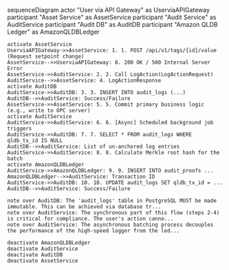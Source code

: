sequenceDiagram
    actor "User via API Gateway" as UserviaAPIGateway
    participant "Asset Service" as AssetService
    participant "Audit Service" as AuditService
    participant "Audit DB" as AuditDB
    participant "Amazon QLDB Ledger" as AmazonQLDBLedger

    activate AssetService
    UserviaAPIGateway->>AssetService: 1. 1. POST /api/v1/tags/{id}/value (Request setpoint change)
    AssetService-->>UserviaAPIGateway: 8. 200 OK / 500 Internal Server Error
    AssetService->>AuditService: 2. 2. Call LogAction(LogActionRequest)
    AuditService-->>AssetService: 4. LogActionResponse
    activate AuditDB
    AuditService->>AuditDB: 3. 3. INSERT INTO audit_logs (...)
    AuditDB-->>AuditService: Success/Failure
    AssetService->>AssetService: 5. 5. Commit primary business logic (e.g., write to OPC server)
    activate AuditService
    AuditService->>AuditService: 6. 6. [Async] Scheduled background job triggers
    AuditService->>AuditDB: 7. 7. SELECT * FROM audit_logs WHERE qldb_tx_id IS NULL
    AuditDB-->>AuditService: List of un-anchored log entries
    AuditService->>AuditService: 8. 8. Calculate Merkle root hash for the batch
    activate AmazonQLDBLedger
    AuditService->>AmazonQLDBLedger: 9. 9. INSERT INTO audit_proofs ...
    AmazonQLDBLedger-->>AuditService: Transaction ID
    AuditService->>AuditDB: 10. 10. UPDATE audit_logs SET qldb_tx_id = ...
    AuditDB-->>AuditService: Success/Failure

    note over AuditDB: The 'audit_logs' table in PostgreSQL MUST be made immutable. This can be achieved via database tr...
    note over AuditService: The synchronous part of this flow (steps 2-4) is critical for compliance. The user's action canno...
    note over AuditService: The asynchronous batching process decouples the performance of the high-speed logger from the led...

    deactivate AmazonQLDBLedger
    deactivate AuditService
    deactivate AuditDB
    deactivate AssetService
